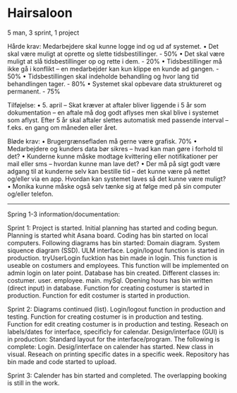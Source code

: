 # Hairsaloon
5 man, 3 sprint, 1 project

Hårde krav:
 Medarbejdere skal kunne logge ind og ud af systemet.
• Det skal være muligt at oprette og slette tidsbestillinger. - 50%
• Det skal være muligt at slå tidsbestillinger op og rette i dem. - 20% 
• Tidsbestillinger må ikke gå i konflikt – en medarbejder kan kun klippe en kunde ad gangen. - 50%
• Tidsbestillingen skal indeholde behandling og hvor lang tid behandlingen tager. - 80%
• Systemet skal opbevare data struktureret og permanent. - 75%

Tilføjelse:
• 5. april – Skat kræver at aftaler bliver liggende i 5 år som dokumentation – en aftale må dog godt
aflyses men skal blive i systemet som aflyst. Efter 5 år skal aftaler slettes automatisk med passende
interval – f.eks. en gang om måneden eller året. 

Bløde krav:
• Brugergrænsefladen må gerne være grafisk.  70% 
• Medarbejdere og kunders data bør sikres – hvad kan man gøre i forhold til det?
• Kunderne kunne måske modtage kvittering eller notifikationer per mail eller sms – hvordan kunne
man lave det?
• Der må på sigt godt være adgang til at kunderne selv kan bestille tid – det kunne være på nettet
og/eller via en app. Hvordan kan systemet laves så det kunne være muligt?
• Monika kunne måske også selv tænke sig at følge med på sin computer og/eller telefon.


----------------------------------------------------------------------------------------------------------------------------------


Spring 1-3 information/documentation:

Sprint 1:
Project is started.
Initial planning has started and coding begun.
  Planning is started whit Asana board.
  Coding has bin started on local computers.
Following diagrams has bin started:
  Domain diagram.
  System siquence diagram (SSD).
  ULM interface.
Login/logout function is started in production.
  tryUserLogin fucktion has bin made in login.
    This function is useable on costumers and employees. This function will be implemented on admin login on later point.
Database has bin created.
Different classes in:
  costumer.
  user.
  employee.
  main.
  mySql.
Opening hours has bin written (direct input) in database.
Function for creating costumer is started in production.
Function for edit costumer is started in production.


Sprint 2:
Diagrams continued (list).
Login/logout function in production and testing.
Function for creating costumer is in production and testing.
Function for edit creating costumer is in production and testing.
Reseach on labels/dates for interface, specificly for calendar.
Design/interface (GUI) is in production:
  Standard layout for the interface/program.
The following is complete:
  Login.
Desig/interface on calender has started.
New class in visual.
Reseach on printing specific dates in a specific week.
Repository has bin made and code started to upload.


Sprint 3:
Calender has bin started and completed.
  The overlapping booking is still in the work.
